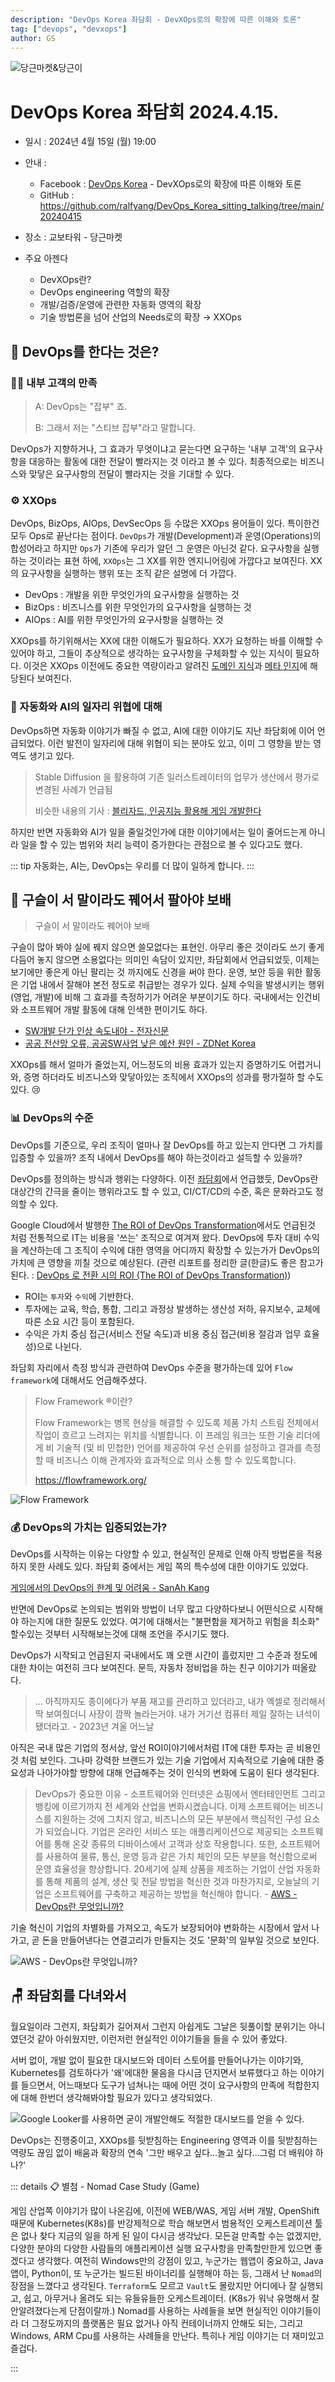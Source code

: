 ```yaml
---
description: "DevOps Korea 좌담회 - DevXOps로의 확장에 따른 이해와 토론"
tag: ["devops", "devxops"]
author: GS
---
```




![당근마켓&당근이](https://raw.githubusercontent.com/Great-Stone/images/master/picgo/Monosnap%20Image%202024-04-17%2011-15-58.png)



# DevOps Korea 좌담회 2024.4.15.

- 일시 : 2024년 4월 15일 (월) 19:00

- 안내 : 
  - Facebook : [DevOps Korea](https://www.facebook.com/groups/TeAnE/permalink/3019729564829401/) - DevXOps로의 확장에 따른 이해와 토론
  - GitHub : <https://github.com/ralfyang/DevOps_Korea_sitting_talking/tree/main/20240415>

- 장소 : 교보타워 - 당근마켓
- 주요 아젠다
  - DevXOps란?
  - DevOps engineering 역할의 확장
  - 개발/검증/운영에 관련한 자동화 영역의 확장
  - 기술 방법론을 넘어 산업의 Needs로의 확장 → XXOps



## 🚀 DevOps를 한다는 것은?



### 🤝🏻 내부 고객의 만족

> A: DevOps는 "잡부" 죠.
>
> B: 그래서 저는 "스티브 잡부"라고 말합니다.

DevOps가 지향하거나, 그 효과가 무엇이냐고 묻는다면 요구하는 '내부 고객'의 요구사항을 대응하는 활동에 대한 전달이 빨라지는 것 이라고 볼 수 있다. 최종적으로는 비즈니스와 맞닿은 요구사항의 전달이 빨라지는 것을 기대할 수 있다.



### ⚙️ XXOps

DevOps, BizOps, AIOps, DevSecOps 등 수많은 XXOps 용어들이 있다. 특이한건 모두 Ops로 끝난다는 점이다. `DevOps`가 개발(Development)과 운영(Operations)의 합성어라고 하지만 `Ops`가 기존에 우리가 알던 그 운영은 아닌것 같다. 요구사항을 실행하는 것이라는 표현 하에, `XXOps`는 그 XX를 위한 엔지니어링에 가깝다고 보여진다. XX의 요구사항을 실행하는 행위 또는 조직 같은 설명에 더 가깝다.

- DevOps : 개발을 위한 무엇인가의 요구사항을 실행하는 것
- BizOps : 비즈니스를 위한 무엇인가의 요구사항을 실행하는 것
- AIOps : AI를 위한 무엇인가의 요구사항을 실행하는 것



XXOps를 하기위해서는 XX에 대한 이해도가 필요하다. XX가 요청하는 바를 이해할 수 있어야 하고, 그들이 추상적으로 생각하는 요구사항을 구체화할 수 있는 지식이 필요하다. 이것은 XXOps 이전에도 중요한 역량이라고 알려진 [도메인 지식](https://ko.wikipedia.org/wiki/%EB%8F%84%EB%A9%94%EC%9D%B8_%EC%A7%80%EC%8B%9D)과 [메타 인지](https://ko.wikipedia.org/wiki/%EB%A9%94%ED%83%80%EC%9D%B8%EC%A7%80)에 해당된다 보여진다.



### 🤖 자동화와 AI의 일자리 위협에 대해

DevOps하면 자동화 이야기가 빠질 수 없고, AI에 대한 이야기도 지난 좌담회에 이어 언급되었다. 이런 발전이 일자리에 대해 위협이 되는 분야도 있고, 이미 그 영향을 받는 영역도 생기고 있다.

> Stable Diffusion 을 활용하여 기존 일러스트레이터의 업무가 생산에서 평가로 변경된 사례가 언급됨
>
> 비슷한 내용의 기사 : [블리자드, 인공지능 활용해 게임 개발한다](https://www.gameple.co.kr/news/articleView.html?idxno=205872)

하지만 반면 자동화와 AI가 일을 줄일것인가에 대한 이야기에서는 일이 줄어드는게 아니라 일을 할 수 있는 범위와 처리 능력이 증가한다는 관점으로 볼 수 있다고도 했다.

::: tip
자동화는, AI는, DevOps는 우리를 더 많이 일하게 합니다.
:::

## 🔮 구슬이 서 말이라도 꿰어서 팔아야 보배

> 구슬이 서 말이라도 꿰어야 보배

구슬이 많아 봐야 실에 꿰지 않으면 쓸모없다는 표현인. 아무리 좋은 것이라도 쓰기 좋게 다듬어 놓지 않으면 소용없다는 의미인 속담이 있지만, 좌담회에서 언급되었듯, 이제는 보기에만 좋은게 아닌 팔리는 것 까지에도 신경을 써야 한다. 운영, 보안 등을 위한 활동은 기업 내에서 잘해야 본전 정도로 취급받는 경우가 있다. 실제 수익을 발생시키는 행위(영업, 개발)에 비해 그 효과를 측정하기가 어려운 부분이기도 하다. 국내에서는 인건비와 소프트웨어 개발 활동에 대해 인색한 편이기도 하다. 

- [SW개발 단가 인상 속도내야 - 전자신문](https://www.etnews.com/20240405000170)
- [공공 전산망 오류, 공공SW사업 낮은 예산 원인 - ZDNet Korea](https://zdnet.co.kr/view/?no=20231214164555)



XXOps를 해서 얼마가 줄었는지, 어느정도의 비용 효과가 있는지 증명하기도 어렵거니와, 증명 하더라도 비즈니스와 맞닿아있는 조직에서 XXOps의 성과를 평가절하 할 수도 있다. 😢



### 📊 DevOps의 수준

DevOps를 기준으로, 우리 조직이 얼마나 잘 DevOps를 하고 있는지 안다면 그 가치를 입증할 수 있을까? 조직 내에서 DevOps를 해야 하는것이라고 설득할 수 있을까?

DevOps를 정의하는 방식과 행위는 다양하다. 이전 [좌담회](https://docmoa.github.io/06-etc/class/devops-discussion-20240213.html#%F0%9F%91%B7%E2%80%8D%E2%99%80%EF%B8%8F-%E1%84%80%E1%85%A9%E1%84%86%E1%85%B5%E1%86%AB-1-%E1%84%82%E1%85%A1%E1%84%8B%E1%85%B4-%E1%84%8C%E1%85%A1%E1%84%85%E1%85%B5%E1%84%85%E1%85%B3%E1%86%AF-%E1%84%8B%E1%85%B1%E1%84%92%E1%85%A7%E1%86%B8%E1%84%92%E1%85%A1%E1%84%82%E1%85%B3%E1%86%AB%E1%84%80%E1%85%A1)에서 언급했듯, DevOps란 대상간의 간극을 줄이는 행위라고도 할 수 있고, CI/CT/CD의 수준, 혹은 문화라고도 정의할 수 있다.

Google Cloud에서 발행한 [The ROI of DevOps Transformation](https://services.google.com/fh/files/misc/whitepaper_roi_of_devops_transformation_2020_google_cloud.pdf)에서도 언급된것 처럼 전통적으로 IT는 비용을 '쓰는' 조직으로 여겨져 왔다. DevOps에 투자 대비 수익을 계산하는데 그 조직이 수익에 대한 영역을 어디까지 확장할 수 있는가가 DevOps의 가치에 큰 영향을 끼칠 것으로 예상된다. (관련 리포트를 정리한 글(한글)도 좋은 참고가 된다. : [DevOps 로 전환 시의 ROI (The ROI of DevOps Transformation)](https://medium.com/proofer-blog/%EB%B2%88%EC%97%AD-devops-%EB%A1%9C-%EC%A0%84%ED%99%98-%EC%8B%9C%EC%9D%98-roi-the-roi-of-devops-transformation-9105b240247b))

- ROI는 `투자`와 `수익`에 기반한다.
- 투자에는 교육, 학습, 통합, 그리고 과정상 발생하는 생산성 저하, 유지보수, 교체에 따른 소요 시간 등이 포함된다.
- 수익은 가치 중심 접근(서비스 전달 속도)과 비용 중심 접근(비용 절감과 업무 효율성)으로 나뉜다.


좌담회 자리에서 측정 방식과 관련하여 DevOps 수준을 평가하는데 있어 `Flow framework`에 대해서도 언급해주셨다.

> Flow Framework ®이란?
>
> Flow Framework는 병목 현상을 해결할 수 있도록 제품 가치 스트림 전체에서 작업이 흐르고 느려지는 위치를 식별합니다. 이 프레임 워크는 또한 기술 리더에게 비 기술적 (및 비 민첩한) 언어를 제공하여 우선 순위를 설정하고 결과를 측정 할 때 비즈니스 이해 관계자와 효과적으로 의사 소통 할 수 있도록합니다.
>
> <https://flowframework.org/>

![Flow Framework](https://raw.githubusercontent.com/Great-Stone/images/master/picgo/Flow-Framework-poster-v.313.png)

### 💰 DevOps의 가치는 입증되었는가?

DevOps를 시작하는 이유는 다양할 수 있고, 현실적인 문제로 인해 아직 방법론을 적용하지 못한 사례도 있다. 좌담회 중에서는 게임 쪽의 특수성에 대한 이야기도 있었다.

[게임에서의 DevOps의 한계 및 어려움 - SanAh Kang](https://www.facebook.com/groups/TeAnE/permalink/3020893821379642/)

반면에 DevOps로 논의되는 범위와 방법이 너무 많고 다양하다보니 어떤식으로 시작해야 하는지에 대한 질문도 있었다. 여기에 대해서는 "불편함을 제거하고 위험을 최소화" 할수있는 것부터 시작해보는것에 대해 조언을 주시기도 했다.

DevOps가 시작되고 언급된지 국내에서도 꽤 오랜 시간이 흘렀지만 그 수준과 정도에 대한 차이는 여전히 크다 보여진다. 문득, 자동차 정비업을 하는 친구 이야기가 떠올랐다.

> ... 아직까지도 종이에다가 부품 재고를 관리하고 있더라고, 내가 엑셀로 정리해서 딱 보여줬더니 사장이 깜짝 놀라는거야. 내가 거기선 컴퓨터 제일 잘하는 녀석이 됐더라고. - 2023년 겨울 어느날



아직은 국내 많은 기업의 정서상, 앞선 ROI이야기에서처럼 IT에 대한 투자는 곧 비용인것 처럼 보인다. 그나마 강력한 브랜드가 있는 기술 기업에서 지속적으로 기술에 대한 중요성과 나아가야할 방향에 대해 언급해주는 것이 인식의 변화에 도움이 된다 생각된다.

> DevOps가 중요한 이유 - 소프트웨어와 인터넷은 쇼핑에서 엔터테인먼트 그리고 뱅킹에 이르기까지 전 세계와 산업을 변화시켰습니다. 이제 소프트웨어는 비즈니스를 지원하는 것에 그치지 않고, 비즈니스의 모든 부분에서 핵심적인 구성 요소가 되었습니다. 기업은 온라인 서비스 또는 애플리케이션으로 제공되는 소프트웨어를 통해 온갖 종류의 디바이스에서 고객과 상호 작용합니다. 또한, 소프트웨어를 사용하여 물류, 통신, 운영 등과 같은 가치 체인의 모든 부분을 혁신함으로써 운영 효율성을 향상합니다. 20세기에 실제 상품을 제조하는 기업이 산업 자동화를 통해 제품의 설계, 생산 및 전달 방법을 혁신한 것과 마찬가지로, 오늘날의 기업은 소프트웨어를 구축하고 제공하는 방법을 혁신해야 합니다. - [AWS - DevOps란 무엇입니까?](https://aws.amazon.com/ko/devops/what-is-devops/)

기술 혁신이 기업의 차별화를 가져오고, 속도가 보장되어야 변화하는 시장에서 앞서 나가고, 곧 돈을 만들어낸다는 연결고리가 만들지는 것도 '문화'의 일부일 것으로 보인다.

![AWS - DevOps란 무엇입니까?](https://raw.githubusercontent.com/Great-Stone/images/master/picgo/DevOps_feedback-diagram.ff668bfc299abada00b2dcbdc9ce2389bd3dce3f.png)



## 🪑 좌담회를 다녀와서

월요일이라 그런지, 좌담회가 길어져서 그런지 아쉽게도 그날은 뒷풀이할 분위기는 아니였던것 같아 아쉬웠지만, 이런저런 현실적인 이야기들을 들을 수 있어 좋았다.

서버 없이, 개발 없이 필요한 대시보드와 데이터 스토어를 만들어나가는 이야기와, Kubernetes를 검토하다가 '왜'에대한 물음을 다시금 던지면서 보류했다고 하는 이야기를 들으면서, 어느때보다 도구가 넘쳐나는 때에 어떤 것이 요구사항의 만족에 적합한지에 대해 한번더 생각해봐야할 필요가 있다고 생각되었다.

![Google Looker를 사용하면 굳이 개발안해도 적절한 대시보드를 얻을 수 있다.](https://raw.githubusercontent.com/Great-Stone/images/master/picgo/image-20240417150044868.png)

DevOps는 진행중이고, XXOps를 뒷받침하는 Engineering 영역과 이를 뒷받침하는 역량도 끊임 없이 배움과 확장의 연속 '그만 배우고 싶다...놀고 싶다...그럼 더 배워야 하나?'


::: details 📋 별첨 - Nomad Case Study (Game)

게임 산업쪽 이야기가 많이 나온김에, 이전에 WEB/WAS, 게임 서버 개발, OpenShift 때문에 Kubernetes(K8s)를 반강제적으로 학습 해보면서 범용적인 오케스트레이션 툴은 없나 찾다 지금의 일을 하게 된 일이 다시금 생각났다. 모든걸 만족할 수는 없겠지만, 다양한 분야의 다양한 사람들의 애플리케이션 실행 요구사항을 만족할만한게 있으면 좋겠다고 생각했다. 여전히 Windows만의 강점이 있고, 누군가는 웹앱이 중요하고, Java 앱이, Python이, 또 누군가는 빌드된 바이너리를 실행해야 하는 등, 그래서 난 `Nomad`의 장점을 느꼈다고 생각된다. `Terraform`도 모르고 `Vault`도 몰랐지만 어디에나 잘 실행되고, 쉽고, 아무거나 올려도 되는 유들유들한 오케스트레이터. (K8s가 워낙 유명해서 잘 안알려졌다는게 단점이랄까.) Nomad를 사용하는 사례들을 보면 현실적인 이야기들이라 더 그정도까지의 플랫폼은 필요 없거나 아직 컨테이너까지 안해도 되는, 그리고 Windows, ARM Cpu를 사용하는 사례들을 만난다. 특히나 게임 이야기는 더 재미있고 즐겁다.

<PDF url="//docmoa.github.io/pdf/NomadCaseStudy-Game.pdf" no-toolbar />
:::